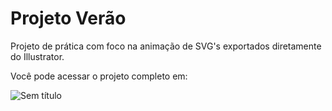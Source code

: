 # Projeto Verão

Projeto de prática com foco na animação de SVG's exportados diretamente do Illustrator.

Você pode acessar o projeto completo em: 

![Sem título](https://user-images.githubusercontent.com/95857175/221897768-3a1ae9ce-3979-467a-b917-792caab9d886.png#vitrinedev)

